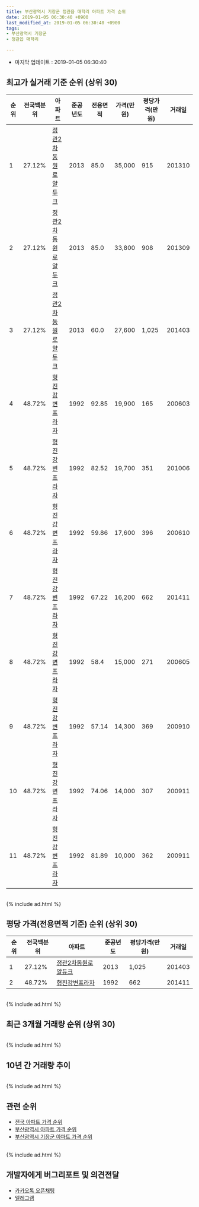 ```yaml
---
title: 부산광역시 기장군 정관읍 매학리 아파트 가격 순위
date: 2019-01-05 06:30:40 +0900
last_modified_at: 2019-01-05 06:30:40 +0900
tags:
- 부산광역시 기장군
- 정관읍 매학리

---
```


* 마지막 업데이트 : 2019-01-05 06:30:40

## 최고가 실거래 기준 순위 (상위 30)


|순위|전국백분위|아파트|준공년도|전용면적|가격(만원)|평당가격(만원)|거래일|
|---|---|---|---|---|---|---|---|
|1|27.12%|[정관2차동원로얄듀크](https://search.naver.com/search.naver?query=%EB%B6%80%EC%82%B0%EA%B4%91%EC%97%AD%EC%8B%9C+%EA%B8%B0%EC%9E%A5%EA%B5%B0+%EC%A0%95%EA%B4%80%EC%9D%8D+%EB%A7%A4%ED%95%99%EB%A6%AC+%EC%A0%95%EA%B4%802%EC%B0%A8%EB%8F%99%EC%9B%90%EB%A1%9C%EC%96%84%EB%93%80%ED%81%AC)|2013|85.0|35,000|915|201310|
|2|27.12%|[정관2차동원로얄듀크](https://search.naver.com/search.naver?query=%EB%B6%80%EC%82%B0%EA%B4%91%EC%97%AD%EC%8B%9C+%EA%B8%B0%EC%9E%A5%EA%B5%B0+%EC%A0%95%EA%B4%80%EC%9D%8D+%EB%A7%A4%ED%95%99%EB%A6%AC+%EC%A0%95%EA%B4%802%EC%B0%A8%EB%8F%99%EC%9B%90%EB%A1%9C%EC%96%84%EB%93%80%ED%81%AC)|2013|85.0|33,800|908|201309|
|3|27.12%|[정관2차동원로얄듀크](https://search.naver.com/search.naver?query=%EB%B6%80%EC%82%B0%EA%B4%91%EC%97%AD%EC%8B%9C+%EA%B8%B0%EC%9E%A5%EA%B5%B0+%EC%A0%95%EA%B4%80%EC%9D%8D+%EB%A7%A4%ED%95%99%EB%A6%AC+%EC%A0%95%EA%B4%802%EC%B0%A8%EB%8F%99%EC%9B%90%EB%A1%9C%EC%96%84%EB%93%80%ED%81%AC)|2013|60.0|27,600|1,025|201403|
|4|48.72%|[형진강변프라자](https://search.naver.com/search.naver?query=%EB%B6%80%EC%82%B0%EA%B4%91%EC%97%AD%EC%8B%9C+%EA%B8%B0%EC%9E%A5%EA%B5%B0+%EC%A0%95%EA%B4%80%EC%9D%8D+%EB%A7%A4%ED%95%99%EB%A6%AC+%ED%98%95%EC%A7%84%EA%B0%95%EB%B3%80%ED%94%84%EB%9D%BC%EC%9E%90)|1992|92.85|19,900|165|200603|
|5|48.72%|[형진강변프라자](https://search.naver.com/search.naver?query=%EB%B6%80%EC%82%B0%EA%B4%91%EC%97%AD%EC%8B%9C+%EA%B8%B0%EC%9E%A5%EA%B5%B0+%EC%A0%95%EA%B4%80%EC%9D%8D+%EB%A7%A4%ED%95%99%EB%A6%AC+%ED%98%95%EC%A7%84%EA%B0%95%EB%B3%80%ED%94%84%EB%9D%BC%EC%9E%90)|1992|82.52|19,700|351|201006|
|6|48.72%|[형진강변프라자](https://search.naver.com/search.naver?query=%EB%B6%80%EC%82%B0%EA%B4%91%EC%97%AD%EC%8B%9C+%EA%B8%B0%EC%9E%A5%EA%B5%B0+%EC%A0%95%EA%B4%80%EC%9D%8D+%EB%A7%A4%ED%95%99%EB%A6%AC+%ED%98%95%EC%A7%84%EA%B0%95%EB%B3%80%ED%94%84%EB%9D%BC%EC%9E%90)|1992|59.86|17,600|396|200610|
|7|48.72%|[형진강변프라자](https://search.naver.com/search.naver?query=%EB%B6%80%EC%82%B0%EA%B4%91%EC%97%AD%EC%8B%9C+%EA%B8%B0%EC%9E%A5%EA%B5%B0+%EC%A0%95%EA%B4%80%EC%9D%8D+%EB%A7%A4%ED%95%99%EB%A6%AC+%ED%98%95%EC%A7%84%EA%B0%95%EB%B3%80%ED%94%84%EB%9D%BC%EC%9E%90)|1992|67.22|16,200|662|201411|
|8|48.72%|[형진강변프라자](https://search.naver.com/search.naver?query=%EB%B6%80%EC%82%B0%EA%B4%91%EC%97%AD%EC%8B%9C+%EA%B8%B0%EC%9E%A5%EA%B5%B0+%EC%A0%95%EA%B4%80%EC%9D%8D+%EB%A7%A4%ED%95%99%EB%A6%AC+%ED%98%95%EC%A7%84%EA%B0%95%EB%B3%80%ED%94%84%EB%9D%BC%EC%9E%90)|1992|58.4|15,000|271|200605|
|9|48.72%|[형진강변프라자](https://search.naver.com/search.naver?query=%EB%B6%80%EC%82%B0%EA%B4%91%EC%97%AD%EC%8B%9C+%EA%B8%B0%EC%9E%A5%EA%B5%B0+%EC%A0%95%EA%B4%80%EC%9D%8D+%EB%A7%A4%ED%95%99%EB%A6%AC+%ED%98%95%EC%A7%84%EA%B0%95%EB%B3%80%ED%94%84%EB%9D%BC%EC%9E%90)|1992|57.14|14,300|369|200910|
|10|48.72%|[형진강변프라자](https://search.naver.com/search.naver?query=%EB%B6%80%EC%82%B0%EA%B4%91%EC%97%AD%EC%8B%9C+%EA%B8%B0%EC%9E%A5%EA%B5%B0+%EC%A0%95%EA%B4%80%EC%9D%8D+%EB%A7%A4%ED%95%99%EB%A6%AC+%ED%98%95%EC%A7%84%EA%B0%95%EB%B3%80%ED%94%84%EB%9D%BC%EC%9E%90)|1992|74.06|14,000|307|200911|
|11|48.72%|[형진강변프라자](https://search.naver.com/search.naver?query=%EB%B6%80%EC%82%B0%EA%B4%91%EC%97%AD%EC%8B%9C+%EA%B8%B0%EC%9E%A5%EA%B5%B0+%EC%A0%95%EA%B4%80%EC%9D%8D+%EB%A7%A4%ED%95%99%EB%A6%AC+%ED%98%95%EC%A7%84%EA%B0%95%EB%B3%80%ED%94%84%EB%9D%BC%EC%9E%90)|1992|81.89|10,000|362|200911|


<br>
{% include ad.html %}
<br>

## 평당 가격(전용면적 기준) 순위 (상위 30)


|순위|전국백분위|아파트|준공년도|평당가격(만원)|거래일|
|---|---|---|---|---|---|
|1|27.12%|[정관2차동원로얄듀크](https://search.naver.com/search.naver?query=%EB%B6%80%EC%82%B0%EA%B4%91%EC%97%AD%EC%8B%9C+%EA%B8%B0%EC%9E%A5%EA%B5%B0+%EC%A0%95%EA%B4%80%EC%9D%8D+%EB%A7%A4%ED%95%99%EB%A6%AC+%EC%A0%95%EA%B4%802%EC%B0%A8%EB%8F%99%EC%9B%90%EB%A1%9C%EC%96%84%EB%93%80%ED%81%AC)|2013|1,025|201403|
|2|48.72%|[형진강변프라자](https://search.naver.com/search.naver?query=%EB%B6%80%EC%82%B0%EA%B4%91%EC%97%AD%EC%8B%9C+%EA%B8%B0%EC%9E%A5%EA%B5%B0+%EC%A0%95%EA%B4%80%EC%9D%8D+%EB%A7%A4%ED%95%99%EB%A6%AC+%ED%98%95%EC%A7%84%EA%B0%95%EB%B3%80%ED%94%84%EB%9D%BC%EC%9E%90)|1992|662|201411|


<br>
{% include ad.html %}
<br>

## 최근 3개월 거래량 순위 (상위 30)


<div style="width:100%;">
    <canvas id="deal_count_ranking" height="250"></canvas>
</div>


<script>
new Chart(document.getElementById("deal_count_ranking"), {
    type: 'horizontalBar',
    data: {
        labels: ['정관2차동원로얄듀크', '형진강변프라자'],
        datasets: [{
            label: '실거래 수',
            data: [20, 1],
            borderColor: "rgba(255, 0, 128, 1)",
            backgroundColor: "rgba(255, 0, 128, 0.5)",
            fill: false,
        }]
    },
    options: {
        responsive: true,
        title: {
            display: true,
            text: '최근 3개월 거래량 순위'
        },
        tooltips: {
            mode: 'index',
            intersect: false,
            callbacks: {
                title: function(tooltipItems, data) {
                    return "실거래 수:";
                },
                label: function(tooltipItem, data) {
                    return data.labels[tooltipItem.index] + ": " + tooltipItem.xLabel;
                }
            }
        },
        hover: {
            mode: 'nearest',
            intersect: true
        },
        scales: {
            xAxes: [{
                display: true,
                scaleLabel: {
                    display: true,
                    labelString: '실거래 수'
                },
                ticks: {
                    suggestedMin: 0,
                }
            }],
            yAxes: [{
                display: true,
                ticks: {
                    autoSkip: false,
                    callback: function(value, index, values) {
                        if (value.length > 15)
                            return value.substr(0, 13) + "...";
                        else
                            return value;
                    }
                },
                scaleLabel: {
                    display: false,
                }
            }]
        }
    }
});

</script>


<br>
{% include ad.html %}
<br>

## 10년 간 거래량 추이


<div style="width:100%;">
    <canvas id="deal_progress" height="250"></canvas>
</div>

<script>
new Chart(document.getElementById("deal_progress"), {
    type: 'line',
    data: {
        labels: ['200901','200902','200903','200904','200905','200906','200907','200908','200909','200910','200911','200912','201001','201002','201003','201004','201005','201006','201007','201008','201009','201010','201011','201012','201101','201102','201103','201104','201105','201106','201107','201108','201109','201110','201111','201112','201201','201202','201203','201204','201205','201206','201207','201208','201209','201210','201211','201212','201301','201302','201303','201304','201305','201306','201307','201308','201309','201310','201311','201312','201401','201402','201403','201404','201405','201406','201407','201408','201409','201410','201411','201412','201501','201502','201503','201504','201505','201506','201507','201508','201509','201510','201511','201512','201601','201602','201603','201604','201605','201606','201607','201608','201609','201610','201611','201612','201701','201702','201703','201704','201705','201706','201707','201708','201709','201710','201711','201712','201801','201802','201803','201804','201805','201806','201807','201808','201809','201810','201811','201812','201901'],
        datasets: [{
            label: '실거래 수',
            pointRadius: 1,
            data: [1, 0, 0, 0, 0, 0, 0, 0, 0, 2, 2, 1, 1, 2, 1, 0, 2, 2, 3, 1, 0, 1, 1, 2, 2, 1, 1, 5, 1, 1, 2, 0, 2, 0, 0, 0, 0, 1, 1, 1, 2, 2, 1, 1, 0, 0, 1, 0, 0, 0, 0, 4, 3, 1, 2, 0, 3, 6, 6, 16, 13, 12, 10, 5, 4, 1, 3, 8, 5, 5, 11, 8, 12, 5, 11, 18, 11, 15, 16, 15, 10, 21, 17, 12, 3, 5, 14, 17, 9, 11, 6, 10, 5, 18, 11, 11, 4, 4, 3, 4, 6, 7, 7, 4, 9, 5, 5, 4, 6, 5, 3, 3, 8, 2, 1, 1, 4, 1, 17, 4, 0],
            borderColor: "rgba(255, 201, 14, 1)",
            backgroundColor: "rgba(255, 201, 14, 0.5)",
            fill: true,
        }]
    },
    options: {
        responsive: true,
        title: {
            display: true,
            text: '10년간 거래량 추이'
        },
        tooltips: {
            mode: 'index',
            intersect: false,
        },
        hover: {
            mode: 'nearest',
            intersect: true
        },
        scales: {
            xAxes: [{
                display: true,
                scaleLabel: {
                    display: true,
                    labelString: '년/월'
                }
            }],
            yAxes: [{
                display: true,
                ticks: {
                    suggestedMin: 0,
                },
                scaleLabel: {
                    display: true,
                    labelString: '실거래 수'
                }
            }]
        }
    }
});

</script>


<br>
{% include ad.html %}
<br>

## 관련 순위

- [전국 아파트 가격 순위](https://inasie.github.io/apt-ranking/전국)
- [부산광역시 아파트 가격 순위](https://inasie.github.io/apt-ranking/부산광역시)
- [부산광역시 기장군 아파트 가격 순위](https://inasie.github.io/apt-ranking/부산광역시-기장군)


<br>
{% include ad.html %}
<br>

## 개발자에게 버그리포트 및 의견전달

- [카카오톡 오픈채팅](https://open.kakao.com/o/gLJUAP4)
- [텔레그램](https://t.me/inasie)

